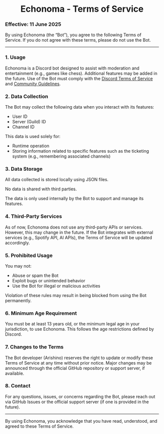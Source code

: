 <h1 align="center">Echonoma - Terms of Service</h1>

### Effective: 11 June 2025

By using Echonoma (the “Bot”), you agree to the following Terms of Service. If you do not agree with these terms, please do not use the Bot.

---

### 1. Usage
Echonoma is a Discord bot designed to assist with moderation and entertainment (e.g., games like chess). Additional features may be added in the future. Use of the Bot must comply with the [Discord Terms of Service](https://discord.com/terms) and [Community Guidelines](https://discord.com/guidelines).

### 2. Data Collection
The Bot may collect the following data when you interact with its features:
- User ID
- Server (Guild) ID
- Channel ID

This data is used solely for:
- Runtime operation
- Storing information related to specific features such as the ticketing system (e.g., remembering associated channels)

### 3. Data Storage
All data collected is stored locally using JSON files.

No data is shared with third parties.

The data is only used internally by the Bot to support and manage its features.

### 4. Third-Party Services
As of now, Echonoma does not use any third-party APIs or services. However, this may change in the future. If the Bot integrates with external services (e.g., Spotify API, AI APIs), the Terms of Service will be updated accordingly.

### 5. Prohibited Usage
You may not:
- Abuse or spam the Bot
- Exploit bugs or unintended behavior
- Use the Bot for illegal or malicious activities

Violation of these rules may result in being blocked from using the Bot permanently.

### 6. Minimum Age Requirement
You must be at least 13 years old, or the minimum legal age in your jurisdiction, to use Echonoma. This follows the age restrictions defined by Discord.

### 7. Changes to the Terms
The Bot developer (Arishino) reserves the right to update or modify these Terms of Service at any time without prior notice. Major changes may be announced through the official GitHub repository or support server, if available.

### 8. Contact
For any questions, issues, or concerns regarding the Bot, please reach out via GitHub Issues or the official support server (if one is provided in the future).

---

By using Echonoma, you acknowledge that you have read, understood, and agreed to these Terms of Service.
